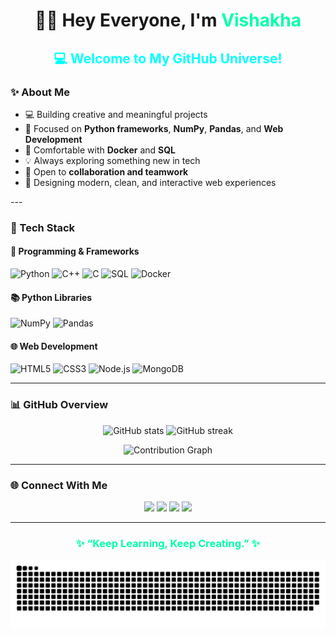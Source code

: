 <h1 align="center">👋🏻 Hey Everyone, I'm <span style="color:#00FFAA;">Vishakha</span></h1>

<h2 align="center" style="color:#00FFFF;">💻 Welcome to My GitHub Universe! </h2>
<div>


  
### ✨ About Me  
- 💻 Building creative and meaningful projects  
- 🧠 Focused on **Python frameworks**, **NumPy**, **Pandas**, and **Web Development**  
- 🐳 Comfortable with **Docker** and **SQL**  
- 💡 Always exploring something new in tech  
- 🤝 Open to **collaboration and teamwork**  
- 🎨 Designing modern, clean, and interactive web experiences  
  </span>
</div>
---

### 🧠 Tech Stack  

#### 🐍 Programming & Frameworks  
![Python](https://img.shields.io/badge/Python-3776AB?style=for-the-badge&logo=python&logoColor=white)
![C++](https://img.shields.io/badge/C++-004482?style=for-the-badge&logo=cplusplus&logoColor=white)
![C](https://img.shields.io/badge/C-00599C?style=for-the-badge&logo=c&logoColor=white)
![SQL](https://img.shields.io/badge/SQL-025E8C?style=for-the-badge&logo=postgresql&logoColor=white)
![Docker](https://img.shields.io/badge/Docker-2496ED?style=for-the-badge&logo=docker&logoColor=white)

#### 📚 Python Libraries  
![NumPy](https://img.shields.io/badge/NumPy-013243?style=for-the-badge&logo=numpy&logoColor=white)
![Pandas](https://img.shields.io/badge/Pandas-150458?style=for-the-badge&logo=pandas&logoColor=white)

#### 🌐 Web Development  
![HTML5](https://img.shields.io/badge/HTML5-E44D26?style=for-the-badge&logo=html5&logoColor=white)
![CSS3](https://img.shields.io/badge/CSS3-264de4?style=for-the-badge&logo=css3&logoColor=white)
![Node.js](https://img.shields.io/badge/Node.js-3C873A?style=for-the-badge&logo=node.js&logoColor=white)
![MongoDB](https://img.shields.io/badge/MongoDB-4EA94B?style=for-the-badge&logo=mongodb&logoColor=white)

---

### 📊 GitHub Overview  

<p align="center">
  <img src="https://github-readme-stats.vercel.app/api?username=vishakha-kaithwas&show_icons=true&theme=tokyonight&hide_border=true&bg_color=0D1117&title_color=00FFFF&icon_color=00FFAA" width="48%" alt="GitHub stats"/>
  <img src="https://github-readme-streak-stats.herokuapp.com?user=vishakha-kaithwas&theme=tokyonight&hide_border=true&background=0D1117&ring=00FFAA&fire=00FFFF&currStreakLabel=00FFFF" width="48%" alt="GitHub streak"/>
</p>

<p align="center">
  <img src="https://github-readme-activity-graph.vercel.app/graph?username=vishakha-kaithwas&bg_color=0D1117&color=00FFFF&line=00FFAA&point=FFFFFF&hide_border=true" alt="Contribution Graph"/>
</p>

---

### 🌐 Connect With Me  

<p align="center">
  <a href="https://twitter.com/VishakhaKa58462" target="_blank"><img src="https://img.shields.io/badge/Twitter-1DA1F2?style=for-the-badge&logo=twitter&logoColor=white"/></a>
  <a href="https://discordapp.com/users/snowie3004" target="_blank"><img src="https://img.shields.io/badge/Discord-5865F2?style=for-the-badge&logo=discord&logoColor=white"/></a>
  <a href="mailto:vishakha@example.com" target="_blank"><img src="https://img.shields.io/badge/Email-D44638?style=for-the-badge&logo=gmail&logoColor=white"/></a>
  <a href="https://www.linkedin.com/in/vishakha-kaithwas/" target="_blank"><img src="https://img.shields.io/badge/LinkedIn-0072b1?style=for-the-badge&logo=linkedin&logoColor=white"/></a>
</p>

---

<h3 align="center" style="color:#00FFAA;">✨ “Keep Learning, Keep Creating.” ✨</h3>

<p align="center">
  <img src="https://github.com/Platane/snk/raw/output/github-contribution-grid-snake.svg" alt="snake animation" width="600"/>
</p>


